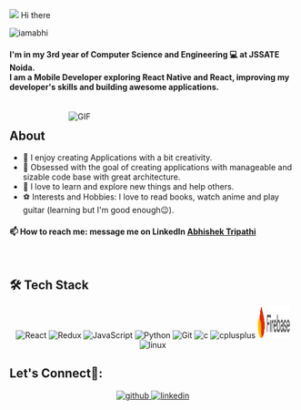 <img src="https://github.com/TheDudeThatCode/TheDudeThatCode/blob/master/Assets/Hi.gif" width="29px"> Hi there&nbsp;

<p align="left"> <img src="https://komarev.com/ghpvc/?username=iamabhi898" alt="iamabhi" /> </p>

#### I'm in my 3rd year of Computer Science and Engineering 💻 at JSSATE Noida. <br>  I am a Mobile Developer exploring React Native and React, improving my developer's skills and building awesome applications.
 <br>
<img align="right" alt="GIF" src="https://media.giphy.com/media/QHE5gWI0QjqF2/giphy.gif" width="400px" />

##  About
- 🎨  I enjoy creating Applications with a bit creativity. 
- 🔭 Obsessed with the goal of creating applications with manageable and sizable code base with great architecture.
- 🌱  I love to learn and explore new things and help others. 
- ⚽  Interests and Hobbies: I love to read books, watch anime and play guitar (learning but I'm good enough😉).

#### 📫  How to reach me: message me on LinkedIn [Abhishek Tripathi](https://www.linkedin.com/in/iamabhi898/)

<br>

##  🛠 Tech Stack

<p align="center"> <img src="https://raw.githubusercontent.com/gilbarbara/logos/master/logos/react.svg" alt="React" width="56" height="56"/> <img src="https://raw.githubusercontent.com/gilbarbara/logos/master/logos/redux.svg" alt="Redux" width="56" height="56"/> <img src="https://raw.githubusercontent.com/gilbarbara/logos/master/logos/javascript.svg" alt="JavaScript" width="56" height="56"/> <img src="https://raw.githubusercontent.com/gilbarbara/logos/master/logos/python.svg" alt="Python" width="56" height="56"/> <img src="https://raw.githubusercontent.com/gilbarbara/logos/master/logos/git-icon.svg" alt="Git" width="56" height="56"/> <img src="https://raw.githubusercontent.com/gilbarbara/logos/master/logos/c.svg" alt="c" width="56" height="56"/> <img src="https://raw.githubusercontent.com/gilbarbara/logos/master/logos/c-plusplus.svg" alt="cplusplus" width="56" height="56"/> <img src="https://raw.githubusercontent.com/gilbarbara/logos/master/logos/firebase.svg" alt="Firebase" width="56" height="56"/> <img src="https://raw.githubusercontent.com/gilbarbara/logos/master/logos/ubuntu.svg" alt="linux" width="56" height="56"/> 

<br>

## Let's Connect🙌:
<div align="center">
<a href="https://github.com/iamabhi898" target="_blank">
<img src=https://img.shields.io/badge/github-%2324292e.svg?&style=for-the-badge&logo=github&logoColor=white alt=github style="margin-bottom: 5px;" />
</a>
<a href="https://www.linkedin.com/in/iamabhi898/" target="_blank">
<img src=https://img.shields.io/badge/linkedin-%231E77B5.svg?&style=for-the-badge&logo=linkedin&logoColor=white alt=linkedin style="margin-bottom: 5px;" />
</a>
</div> 
